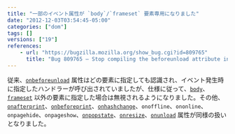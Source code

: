 ```yaml
---
title: "一部のイベント属性が `body`/`frameset` 要素専用になりました"
date: "2012-12-03T03:54:45-05:00"
categories: ["dom"]
tags: []
versions: ["19"]
references:
    - url: "https://bugzilla.mozilla.org/show_bug.cgi?id=809765"
      title: "Bug 809765 – Stop compiling the beforeunload attribute into an event handler on elements other than <body> and <frameset>"
---
```

従来、[`onbeforeunload`](https://developer.mozilla.org/docs/DOM/window.onbeforeunload) 属性はどの要素に指定しても認識され、イベント発生時に指定したハンドラーが呼び出されていましたが、仕様に従って、[`body`](https://developer.mozilla.org/docs/HTML/Element/body)、[`frameset`](https://developer.mozilla.org/docs/HTML/Element/frameset) 以外の要素に指定した場合は無視されるようになりました。その他、[`onafterprint`](https://developer.mozilla.org/docs/DOM/window.onafterprint)、[`onbeforeprint`](https://developer.mozilla.org/docs/DOM/window.onbeforeprint)、[`onhashchange`](https://developer.mozilla.org/docs/DOM/window.onhashchange)、`onoffline`、`ononline`、`onpagehide`、`onpageshow`、[`onpopstate`](https://developer.mozilla.org/docs/DOM/window.onpopstate)、[`onresize`](https://developer.mozilla.org/docs/DOM/window.onresize)、[`onunload`](https://developer.mozilla.org/docs/DOM/window.onunload) 属性が同様の扱いとなりました。
